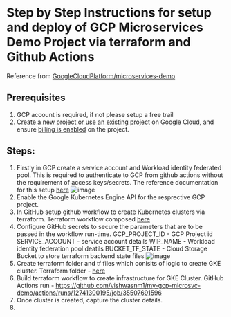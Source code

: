 # Step by Step Instructions for setup and deploy of GCP Microservices Demo Project via terraform and Github Actions

Reference from [GoogleCloudPlatform/microservices-demo](https://github.com/GoogleCloudPlatform/microservices-demo)

## Prerequisites
1. GCP account is required, if not please setup a free trail
2. [Create a new project or use an existing project](https://cloud.google.com/resource-manager/docs/creating-managing-projects#console) on Google Cloud, and ensure [billing is enabled](https://cloud.google.com/billing/docs/how-to/verify-billing-enabled) on the project.


## Steps:
1. Firstly in GCP create a service account and Workload identity federated pool. This is required to authenticate to GCP from github actions without the requirement of access keys/secrets. The reference documentation for this setup [here](https://cloud.google.com/blog/products/identity-security/enabling-keyless-authentication-from-github-actions)
   ![image](https://github.com/user-attachments/assets/4da95321-b9b5-4eb9-973a-67b213bbf8dd)
2. Enable the Google Kubernetes Engine API for the resprective GCP project.
3. In GitHub setup github workflow to create Kubernetes clusters via terraform. Terraform workflow composed [here](https://github.com/vishwasnm1/my-gcp-microsvc-demo/blob/main/.github/workflows/terraform.yml)
4. Configure GitHub secrets to secure the parameters that are to be passed in the workflow run-time.
   GCP_PROJECT_ID - GCP Project id
   SERVICE_ACCOUNT - service account details
   WIP_NAME - Workload identity federation pool deatils
   BUCKET_TF_STATE - Cloud Storage Bucket to store terraform backend state files
   ![image](https://github.com/user-attachments/assets/a93852c1-645e-493c-b5f4-d8f27e1af42d)
5. Create terraform folder and tf files which conisits of logic to create GKE cluster. Terraform folder - [here](https://github.com/vishwasnm1/my-gcp-microsvc-demo/tree/main/terraform)
6. Build terraform workflow to create infrastructure for GKE Cluster. GitHub Actions run - https://github.com/vishwasnm1/my-gcp-microsvc-demo/actions/runs/12741300195/job/35507691596
7. Once cluster is created, capture the cluster details.
8. 

